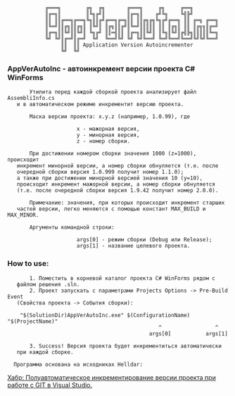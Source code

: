 
      
                ╔═══╗        ╔╗  ╔╗       ╔═══╗     ╔╗     ╔══╗        
                ║╔═╗║        ║╚╗╔╝║       ║╔═╗║    ╔╝╚╗    ╚╣╠╝         
                ║║ ║║╔══╗╔══╗╚╗║║╔╝╔══╗╔═╗║║ ║║╔╗╔╗╚╗╔╝╔══╗ ║║ ╔═╗ ╔══╗
                ║╚═╝║║╔╗║║╔╗║ ║╚╝║ ║╔╗║║╔╝║╚═╝║║║║║ ║║ ║╔╗║ ║║ ║╔╗╗║╔═╝
                ║╔═╗║║╚╝║║╚╝║ ╚╗╔╝ ║║═╣║║ ║╔═╗║║╚╝║ ║╚╗║╚╝║╔╣╠╗║║║║║╚═╗
                ╚╝ ╚╝║╔═╝║╔═╝  ╚╝  ╚══╝╚╝ ╚╝ ╚╝╚══╝ ╚═╝╚══╝╚══╝╚╝╚╝╚══╝
                     ║║  ║║ Application Version Autoincrementer                                           
                     ╚╝  ╚╝                   

<h3>AppVerAutoInc - автоинкремент версии проекта C# WinForms</h3>
      
           Утилита перед каждой сборкой проекта анализирует файл AssembliInfo.cs
       и в автоматическом режиме инкрементит версию проекта.
      
           Маска версии проекта: x.y.z (например, 1.0.99), где 
                            
                          x - мажорная версия,
                          y - минорная версия, 
                          z - номер сборки. 
          
           При достижении номером сборки значения 1000 (z=1000), происходит 
       инкремент минорной версии, а номер сборки обнуляется (т.е. после 
       очередной сборки версия 1.0.999 получит номер 1.1.0); 
       а также при достижении минорной версией значения 10 (y=10), 
       происходит инкремент мажорной версии, а номер сборки обнуляется
       (т.е. после очередной сборки версия 1.9.42 получит номер 2.0.0).
      
           Примечание: значения, при которых происходит инкремент старших 
       частей версии, легко меняются с помощью констант MAX_BUILD и MAX_MINOR.
      
           Аргументы командной строки:
                          
                          args[0] - режим сборки (Debug или Release);
                          args[1] - название целевого проекта.

<h3>How to use:</h3>
              
           1. Поместить в корневой каталог проекта C# WinForms рядом с 
       файлом решения .sln. 
           2. Проект запускать с параметрами Projects Options -> Pre-Build Event 
       (Свойства проекта -> События сборки): 
      
        "$(SolutionDir)AppVerAutoInc.exe" $(ConfigurationName) "$(ProjectName)"
                                                    ^                 ^
                                                 args[0]           args[1]
      
           3. Success! Версия проекта будет инкрементиться автоматически
       при каждой сборке.
     
	  Программа основана на исходниках Helldar: 
   <a href="https://habr.com/ru/articles/237585/">Хабр: Полуавтоматическое инкрементирование версии проекта при работе с GIT в Visual Studio.</a>

